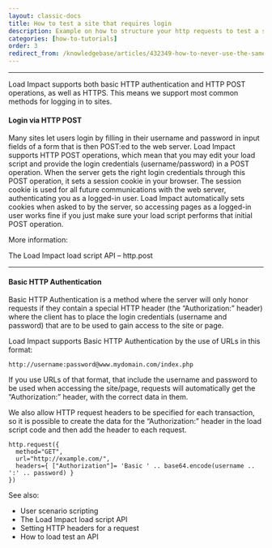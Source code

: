 ```yaml
---
layout: classic-docs
title: How to test a site that requires login
description: Example on how to structure your http requests to test a site that requires login
categories: [how-to-tutorials]
order: 3
redirect_from: /knowledgebase/articles/432349-how-to-never-use-the-same-user-login-twice-in-a-te
---
```


***

Load Impact supports both basic HTTP authentication and HTTP POST operations, as well as HTTPS. This means we support most common methods for logging in to sites.

#### Login via HTTP POST

Many sites let users login by filling in their username and password in input fields of a form that is then POST:ed to the web server. Load Impact supports HTTP POST operations, which mean that you may edit your load script and provide the login credentials (username/password) in a POST operation. When the server gets the right login credentials through this POST operation, it sets a session cookie in your browser. The session cookie is used for all future communications with the web server, authenticating you as a logged-in user. Load Impact automatically sets cookies when asked to by the server, so accessing pages as a logged-in user works fine if you just make sure your load script performs that initial POST operation.

More information:

The Load Impact load script API – http.post

***

#### Basic HTTP Authentication

Basic HTTP Authentication is a method where the server will only honor requests if they contain a special HTTP header (the “Authorization:” header) where the client has to place the login credentials (username and password) that are to be used to gain access to the site or page.

Load Impact supports Basic HTTP Authentication by the use of URLs in this format:
```
http://username:password@www.mydomain.com/index.php
```
If you use URLs of that format, that include the username and password to be used when accessing the site/page, requests will automatically get the “Authorization:” header, with the correct data in them.

We also allow HTTP request headers to be specified for each transaction, so it is possible to create the data for the “Authorization:” header in the load script code and then add the header to each request.
```
http.request({
  method="GET",
  url="http://example.com/",
  headers={ ["Authorization"]= 'Basic ' .. base64.encode(username .. ':' .. password) }
})
```
See also:
- User scenario scripting
- The Load Impact load script API
- Setting HTTP headers for a request
- How to load test an API

